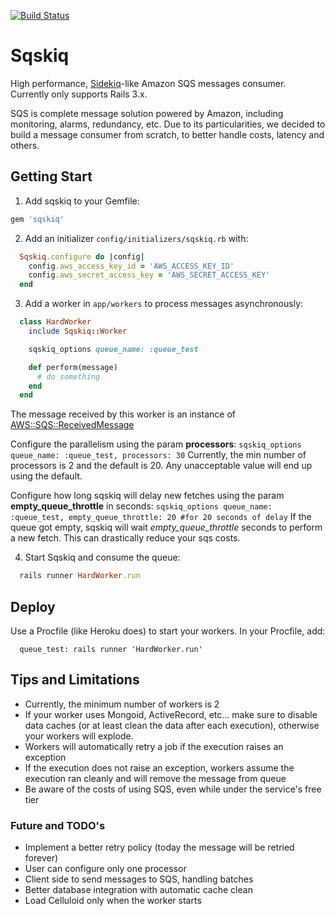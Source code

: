 [![Build Status](https://travis-ci.org/ricardolazaro/sqskiq.png?branch=master)](https://travis-ci.org/erichmachado/sqskiq)

Sqskiq
======

High performance, [Sidekiq](https://github.com/mperham/sidekiq)-like Amazon SQS messages consumer.
Currently only supports Rails 3.x.

SQS is complete message solution powered by Amazon, including monitoring, alarms, redundancy, etc. 
Due to its particularities, we decided to build a message consumer from scratch, to better handle costs, latency and others.

Getting Start
-------------

1.  Add sqskiq to your Gemfile:

  ```ruby
  gem 'sqskiq'
  ```
2.  Add an initializer `config/initializers/sqskiq.rb` with:


  ```ruby
    Sqskiq.configure do |config|
      config.aws_access_key_id = 'AWS_ACCESS_KEY_ID'
      config.aws_secret_access_key = 'AWS_SECRET_ACCESS_KEY'
    end
  ```

3. Add a worker in `app/workers` to process messages asynchronously:

  ```ruby
    class HardWorker
      include Sqskiq::Worker

      sqskiq_options queue_name: :queue_test

      def perform(message)
        # do something
      end
    end
  ```
  The message received by this worker is an instance of [AWS::SQS::ReceivedMessage](http://docs.aws.amazon.com/AWSRubySDK/latest/AWS/SQS/ReceivedMessage.html)

  Configure the parallelism using the param **processors**: `sqskiq_options queue_name: :queue_test, processors: 30`
  Currently, the min number of processors is 2 and the default is 20. Any unacceptable value will end up using the default. 	
  
  Configure how long sqskiq will delay new fetches using the param **empty_queue_throttle** in seconds:
  `sqskiq_options queue_name: :queue_test, empty_queue_throttle: 20 #for 20 seconds of delay`
  If the queue got empty, sqskiq will wait *empty_queue_throttle* seconds to perform a new fetch. This can drastically reduce your sqs costs.
  

4. Start Sqskiq and consume the queue:

  ```ruby
    rails runner HardWorker.run
  ```

Deploy
------

Use a Procfile (like Heroku does) to start your workers. In your Procfile, add:

```
  queue_test: rails runner 'HardWorker.run'
```

Tips and Limitations
--------------------

* Currently, the minimum number of workers is 2
* If your worker uses Mongoid, ActiveRecord, etc... make sure to disable data caches (or at least clean the data after each execution), otherwise your workers will explode.
* Workers will automatically retry a job if the execution raises an exception
* If the execution does not raise an exception, workers assume the execution ran cleanly and will remove the message from queue 
* Be aware of the costs of using SQS, even while under the service's free tier

### Future and TODO's

* Implement a better retry policy (today the message will be retried forever)
* User can configure only one processor
* Client side to send messages to SQS, handling batches
* Better database integration with automatic cache clean
* Load Celluloid only when the worker starts
